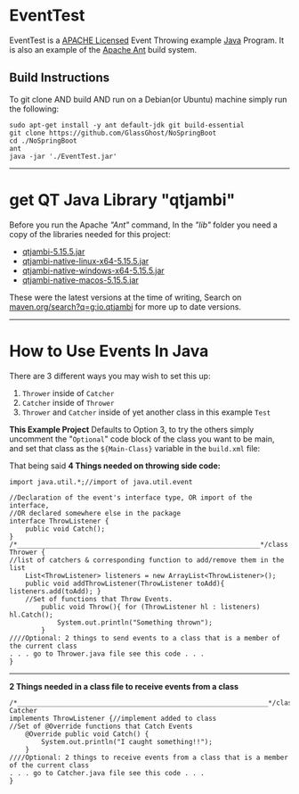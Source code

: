 EventTest
=========

EventTest is a [APACHE Licensed] Event Throwing example [Java] Program. It is also an example of the [Apache Ant] build system.

Build Instructions
------------------
To git clone AND build AND run on a Debian(or Ubuntu) machine simply run the following:
```
sudo apt-get install -y ant default-jdk git build-essential
git clone https://github.com/GlassGhost/NoSpringBoot
cd ./NoSpringBoot
ant
java -jar './EventTest.jar'
```

_______________________________
# get QT Java Library "qtjambi"
Before you run the Apache *"Ant"* command, In the *"lib"* folder you need a copy of the libraries needed for this project:

 * [qtjambi-5.15.5.jar](https://search.maven.org/artifact/io.qtjambi/qtjambi)
 * [qtjambi-native-linux-x64-5.15.5.jar](https://search.maven.org/artifact/io.qtjambi/qtjambi-native-linux-x64/)
 * [qtjambi-native-windows-x64-5.15.5.jar](https://search.maven.org/artifact/io.qtjambi/qtjambi-native-windows-x64/)
 * [qtjambi-native-macos-5.15.5.jar](https://search.maven.org/artifact/io.qtjambi/qtjambi-native-macos/)

These were the latest versions at the time of writing, Search on [maven.org/search?q=g:io.qtjambi](https://search.maven.org/search?q=g:io.qtjambi%20qtjambi-native) for more up to date versions.

___________________________
# How to Use Events In Java

There are 3 different ways you may wish to set this up:

 1. `Thrower` inside of `Catcher`
 2. `Catcher` inside of `Thrower`
 3. `Thrower` and `Catcher` inside of yet another class in this example `Test`

**This Example Project** Defaults to Option 3, to try the others simply uncomment the "`Optional`" code block of the class you want to be main, and set that class as the `${Main-Class}` variable in the `build.xml` file:

That being said
**4 Things needed on throwing side code:**

    import java.util.*;//import of java.util.event
    
    //Declaration of the event's interface type, OR import of the interface,
    //OR declared somewhere else in the package
    interface ThrowListener {
    	public void Catch();
    }
    /*_____________________________________________________________*/class Thrower {
    //list of catchers & corresponding function to add/remove them in the list
    	List<ThrowListener> listeners = new ArrayList<ThrowListener>();
    	public void addThrowListener(ThrowListener toAdd){ listeners.add(toAdd); }
    	//Set of functions that Throw Events.
    		public void Throw(){ for (ThrowListener hl : listeners) hl.Catch();
    			System.out.println("Something thrown");
    		}
    ////Optional: 2 things to send events to a class that is a member of the current class
    . . . go to Thrower.java file see this code . . .
    }

----------
**2 Things needed in a class file to receive events from a class**

    /*_______________________________________________________________*/class Catcher
    implements ThrowListener {//implement added to class
    //Set of @Override functions that Catch Events
    	@Override public void Catch() {
    		System.out.println("I caught something!!");
    	}
    ////Optional: 2 things to receive events from a class that is a member of the current class
    . . . go to Catcher.java file see this code . . .
    }

[APACHE Licensed]:http://www.apache.org/licenses/LICENSE-2.0
[Java]:https://en.wikipedia.org/wiki/Java_(programming_language)
[Apache Ant]:https://en.wikipedia.org/wiki/Apache_Ant


  [1]: https://github.com/GlassGhost/EventTest#hexed

